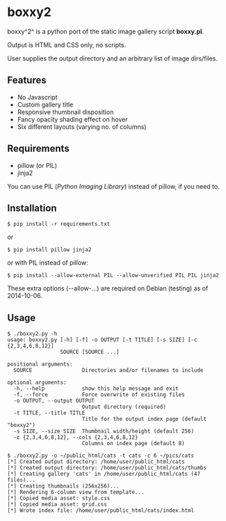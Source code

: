 boxxy2
======

boxxy^2^ is a python port of the static image gallery script **boxxy.pl**.

Output is HTML and CSS only, no scripts.

User supplies the output directory and an arbitrary list of image dirs/files.

Features
--------

* No Javascript
* Custom gallery title
* Responsive thumbnail disposition
* Fancy opacity shading effect on hover
* Six different layouts (varying no. of columns)

Requirements
------------

* pillow (or PIL)
* jinja2

You can use PIL (_Python Imaging Library_) instead of pillow, if you need to.

Installation
------------

    $ pip install -r requirements.txt

or

    $ pip install pillow jinja2
    
or with PIL instead of pillow:

    $ pip install --allow-external PIL --allow-unverified PIL PIL jinja2

These extra options (--allow-...) are required on Debian (testing) as of 2014-10-06.

Usage
-----

    $ ./boxxy2.py -h
    usage: boxxy2.py [-h] [-f] -o OUTPUT [-t TITLE] [-s SIZE] [-c {2,3,4,6,8,12}]
                     SOURCE [SOURCE ...]
    
    positional arguments:
      SOURCE                Directories and/or filenames to include

    optional arguments:
      -h, --help            show this help message and exit
      -f, --force           Force overwrite of existing files
      -o OUTPUT, --output OUTPUT
                            Output directory (required)
      -t TITLE, --title TITLE
                            Title for the output index page (default "boxxy2")
      -s SIZE, --size SIZE  Thumbnail width/height (default 256)
      -c {2,3,4,6,8,12}, --cols {2,3,4,6,8,12}
                            Columns on index page (default 8)

    $ ./boxxy2.py -o ~/public_html/cats -t cats -c 6 ~/pics/cats
    [*] Created output directory: /home/user/public_html/cats
    [*] Created output directory: /home/user/public_html/cats/thumbs
    [*] Creating gallery 'cats' in /home/user/public_html/cats (47 files)...
    [*] Creating thumbnails (256x256)...
    [*] Rendering 6-column view from template...
    [*] Copied media asset: style.css
    [*] Copied media asset: grid.css
    [*] Wrote index file: /home/user/public_html/cats/index.html
